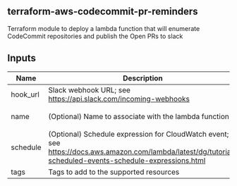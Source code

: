 ## terraform-aws-codecommit-pr-reminders

Terraform module to deploy a lambda function that will enumerate CodeCommit repositories and publish the Open PRs to slack

## Inputs

| Name | Description | Type | Default | Required |
|------|-------------|:----:|:-----:|:-----:|
| hook\_url | Slack webhook URL; see <https://api.slack.com/incoming-webhooks> | string | n/a | yes |
| name | \(Optional\) Name to associate with the lambda function | string | `"codecommit-pr-reminders"` | no |
| schedule | \(Optional\) Schedule expression for CloudWatch event; see <https://docs.aws.amazon.com/lambda/latest/dg/tutorial-scheduled-events-schedule-expressions.html> | string | `"cron(0 7 ? * MON-FRI *)"` | no |
| tags | Tags to add to the supported resources | map | `<map>` | no |

